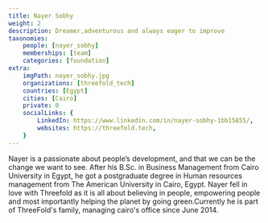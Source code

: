 ```yaml
---
title: Nayer Sobhy
weight: 2
description: Dreamer,adventurous and always eager to improve
taxonomies:
    people: [nayer_sobhy]
    memberships: [team]
    categories: [foundation]
extra:
    imgPath: nayer_sobhy.jpg
    organizations: [threefold_tech]
    countries: [Egypt]
    cities: [Cairo]
    private: 0
    socialLinks: {
        LinkedIn: https://www.linkedin.com/in/nayer-sobhy-1bb15855/,
        websites: https://threefold.tech,
    }
---
```


Nayer is a passionate about people’s development, and that we can be the change we want to see. After his B.Sc. in Business Management from Cairo University in Egypt, he got a postgraduate degree in Human resources management from The American University in Cairo, Egypt. Nayer fell in love with Threefold as it is all about believing in people, empowering people and most importantly helping the planet by going green.Currently he is part of ThreeFold's family, managing cairo's office since June 2014.  
